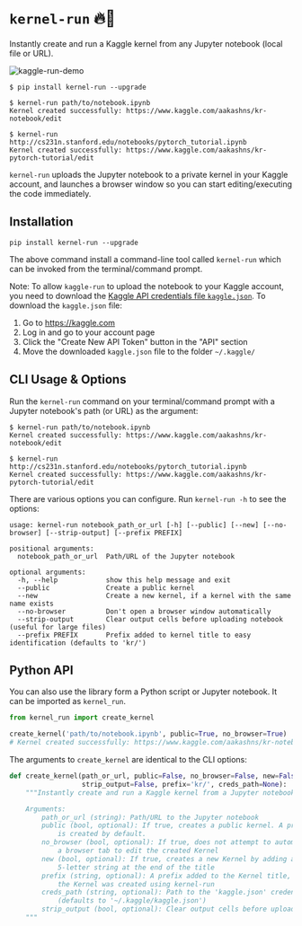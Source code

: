 # `kernel-run` 🔥🚀

Instantly create and run a Kaggle kernel from any Jupyter notebook (local file or URL).

![kaggle-run-demo](https://i.imgur.com/KsrIYH3.gif)

```
$ pip install kernel-run --upgrade

$ kernel-run path/to/notebook.ipynb
Kernel created successfully: https://www.kaggle.com/aakashns/kr-notebook/edit

$ kernel-run http://cs231n.stanford.edu/notebooks/pytorch_tutorial.ipynb
Kernel created successfully: https://www.kaggle.com/aakashns/kr-pytorch-tutorial/edit
```

`kernel-run` uploads the Jupyter notebook to a private kernel in your Kaggle account, and launches a browser window so you can start editing/executing the code immediately.

## Installation

```
pip install kernel-run --upgrade
```

The above command install a command-line tool called `kernel-run` which can be invoked from the terminal/command prompt.

Note: To allow `kaggle-run` to upload the notebook to your Kaggle account, you need to download the [Kaggle API credentials file `kaggle.json`](https://github.com/Kaggle/kaggle-api#api-credentials). To download the `kaggle.json` file:

1. Go to https://kaggle.com
2. Log in and go to your account page
3. Click the "Create New API Token" button in the "API" section
4. Move the downloaded `kaggle.json` file to the folder `~/.kaggle/`

## CLI Usage & Options

Run the `kernel-run` command on your terminal/command prompt with a Jupyter notebook's path (or URL) as the argument:

```
$ kernel-run path/to/notebook.ipynb
Kernel created successfully: https://www.kaggle.com/aakashns/kr-notebook/edit

$ kernel-run http://cs231n.stanford.edu/notebooks/pytorch_tutorial.ipynb
Kernel created successfully: https://www.kaggle.com/aakashns/kr-pytorch-tutorial/edit
```

There are various options you can configure. Run `kernel-run -h` to see the options:

```
usage: kernel-run notebook_path_or_url [-h] [--public] [--new] [--no-browser] [--strip-output] [--prefix PREFIX]

positional arguments:
  notebook_path_or_url  Path/URL of the Jupyter notebook

optional arguments:
  -h, --help            show this help message and exit
  --public              Create a public kernel
  --new                 Create a new kernel, if a kernel with the same name exists
  --no-browser          Don't open a browser window automatically
  --strip-output        Clear output cells before uploading notebook (useful for large files)
  --prefix PREFIX       Prefix added to kernel title to easy identification (defaults to 'kr/')
```

## Python API

You can also use the library form a Python script or Jupyter notebook. It can be imported as `kernel_run`.

```python
from kernel_run import create_kernel

create_kernel('path/to/notebook.ipynb', public=True, no_browser=True)
# Kernel created successfully: https://www.kaggle.com/aakashns/kr-notebook/edit
```

The arguments to `create_kernel` are identical to the CLI options:

```python
def create_kernel(path_or_url, public=False, no_browser=False, new=False,
                  strip_output=False, prefix='kr/', creds_path=None):
    """Instantly create and run a Kaggle kernel from a Jupyter notebook (local file or URL)

    Arguments:
        path_or_url (string): Path/URL to the Jupyter notebook
        public (bool, optional): If true, creates a public kernel. A private kernel
            is created by default.
        no_browser (bool, optional): If true, does not attempt to automatically open
            a browser tab to edit the created Kernel
        new (bool, optional): If true, creates a new Kernel by adding a random
            5-letter string at the end of the title
        prefix (string, optional): A prefix added to the Kernel title, to indicate that
            the Kernel was created using kernel-run
        creds_path (string, optional): Path to the 'kaggle.json' credentials file
            (defaults to '~/.kaggle/kaggle.json')
        strip_output (bool, optional): Clear output cells before uploading notebook.
    """
```
